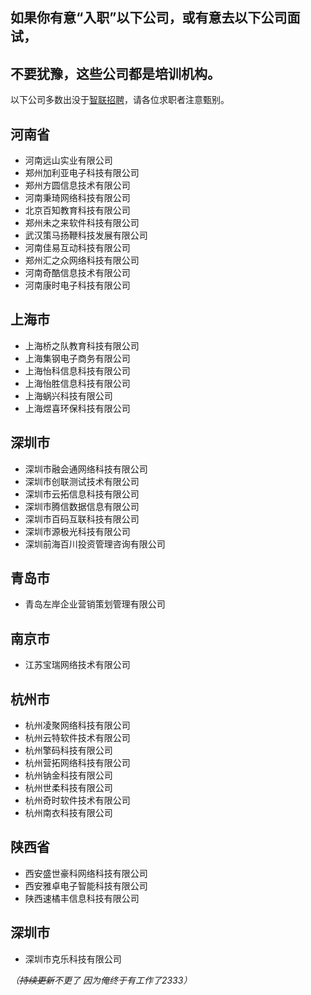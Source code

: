 ## 如果你有意“入职”以下公司，或有意去以下公司面试，
## 不要犹豫，这些公司都是培训机构。
以下公司多数出没于<a href="https://www.zhaopin.com/" target="_blank">智联招聘</a>，请各位求职者注意甄别。

## 河南省
- 河南远山实业有限公司
- 郑州加利亚电子科技有限公司
- 郑州方圆信息技术有限公司
- 河南秉琦网络科技有限公司
- 北京百知教育科技有限公司
- 郑州未之来软件科技有限公司
- 武汉策马扬鞭科技发展有限公司
- 河南佳易互动科技有限公司
- 郑州汇之众网络科技有限公司
- 河南奇酷信息技术有限公司
- 河南康时电子科技有限公司
## 上海市
- 上海桥之队教育科技有限公司
- 上海集钢电子商务有限公司
- 上海怡科信息科技有限公司
- 上海怡胜信息科技有限公司
- 上海蜗兴科技有限公司
- 上海煜喜环保科技有限公司
## 深圳市
- 深圳市融会通网络科技有限公司
- 深圳市创联测试技术有限公司
- 深圳市云拓信息科技有限公司
- 深圳市腾信数据信息有限公司
- 深圳市百码互联科技有限公司
- 深圳市源极光科技有限公司
- 深圳前海百川投资管理咨询有限公司
## 青岛市
- 青岛左岸企业营销策划管理有限公司
## 南京市
- 江苏宝瑞网络技术有限公司
## 杭州市
- 杭州凌聚网络科技有限公司
- 杭州云特软件技术有限公司
- 杭州擎码科技有限公司
- 杭州营拓网络科技有限公司
- 杭州钠金科技有限公司
- 杭州世柔科技有限公司
- 杭州奇时软件技术有限公司
- 杭州南衣科技有限公司
## 陕西省
- 西安盛世豪科网络科技有限公司
- 西安雅卓电子智能科技有限公司
- 陕西速橘丰信息科技有限公司
## 深圳市
- 深圳市克乐科技有限公司

*（<del>持续更新</del>不更了 因为俺终于有工作了2333）*
